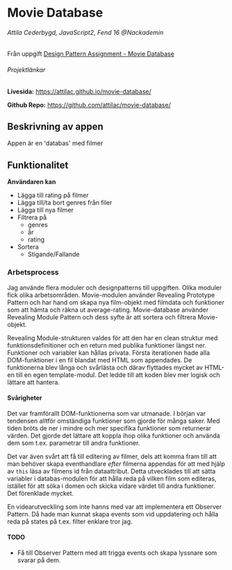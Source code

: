 # Movie Database
###### Attila Cederbygd, JavaScript2, Fend 16 @Nackademin

Från uppgift [Design Pattern Assignment - Movie Database](https://github.com/FEND16/javascript2/blob/master/assignment_design_pattern.md)

###### Projektlänkar
**Livesida:** https://attilac.github.io/movie-database/

**Github Repo:** https://github.com/attilac/movie-database/

## Beskrivning av appen
Appen är en 'databas' med filmer

## Funktionalitet
**Användaren kan**
* Lägga till rating på filmer
* Lägga till/ta bort genres från filer
* Lägga till nya filmer
* Filtrera på
	* genres
 	* år
 	* rating
* Sortera
 	* Stigande/Fallande

### Arbetsprocess
Jag använde flera moduler och designpatterns till uppgiften. Olika moduler fick olika arbetsområden. Movie-modulen använder Revealing Prototype Pattern och har hand om skapa nya film-objekt med filmdata och funktioner som att hämta och räkna ut average-rating. Movie-database använder Revealing Module Pattern och dess syfte är att sortera och filtrera Movie-objekt. 

Revealing Module-strukturen valdes för att den har en clean struktur med funktionsdefinitioner och en return med publika funktioner längst ner. Funktioner och variabler kan hållas privata. Första iterationen hade alla DOM-funktioner i en fil blandat med HTML som appendades. De funktionerna blev långa och svårlästa och därav flyttades mycket av HTML-en till en egen template-modul. Det ledde till att koden blev mer logisk och lättare att hantera.

#### Svårigheter
Det var framförallt DOM-funktionerna som var utmanade. I början var tendensen alltför omständiga funktioner som gjorde för många saker. Med tiden bröts de ner i mindre och mer specifika funktioner som returnerar värden. Det gjorde det lättare att koppla ihop olika funktioner och använda dem som t.ex. parametrar till andra funktioner. 

Det var även svårt att få till editering av filmer, dels att komma fram till att man behöver skapa eventhandlare *efter* filmerna appendas för att med hjälp av `this` läsa av filmens id från dataattribut. Detta utvecklades till att sätta variabler i databas-modulen för att hålla reda på vilken film som editeras, istället för att söka i domen och skicka vidare värdet till andra funktioner. Det förenklade mycket. 

En videarutveckling som inte hanns med var att implementera ett Observer Pattern. Då hade man kunnat skapa events som vid uppdatering och hålla reda på states på t.ex. filter enklare tror jag.

#### TODO
* Få till Observer Pattern med att trigga events och skapa lyssnare som svarar på dem.









